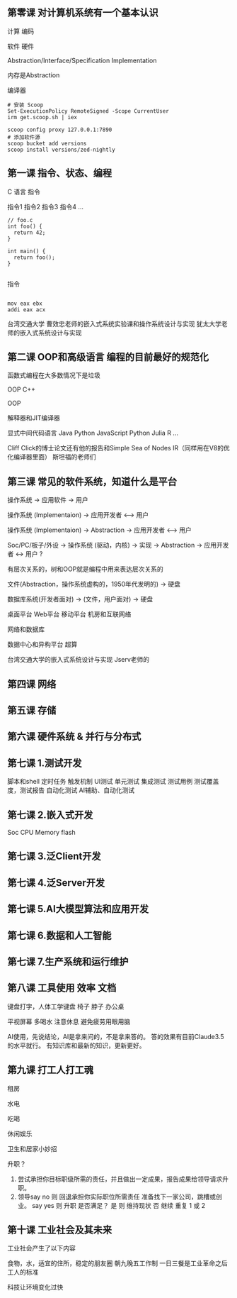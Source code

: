 
## 第零课 对计算机系统有一个基本认识

计算
编码

软件
硬件

Abstraction/Interface/Specification
Implementation

内存是Abstraction

编译器

```
# 安装 Scoop
Set-ExecutionPolicy RemoteSigned -Scope CurrentUser
irm get.scoop.sh | iex

scoop config proxy 127.0.0.1:7890
# 添加软件源
scoop bucket add versions
scoop install versions/zed-nightly
```

## 第一课 指令、状态、编程

C 语言 指令

指令1
指令2
指令3
指令4
...

```
// foo.c
int foo() {
  return 42;
}

int main() {
  return foo();
}

```

```
```

指令

```assembly

mov eax ebx
addi eax acx

```

台湾交通大学
曹效忠老师的嵌入式系统实验课和操作系统设计与实现
犹太大学老师的嵌入式系统设计与实现

## 第二课 OOP和高级语言 编程的目前最好的规范化

函数式编程在大多数情况下是垃圾

OOP
C++

OOP

解释器和JIT编译器

显式中间代码语言 Java Python JavaScript Python Julia R ...

Cliff Click的博士论文还有他的报告和Simple Sea of Nodes IR（同样用在V8的优化编译器里面）
斯坦福的老师们

## 第三课 常见的软件系统，知道什么是平台

操作系统 -> 应用软件 -> 用户

操作系统 (Implementaion) -> 应用开发者 <--> 用户

操作系统 (Implementaion) -> Abstraction -> 应用开发者 <--> 用户

Soc/PC/板子/外设 -> 操作系统 (驱动，内核) -> 实现 -> Abstraction -> 应用开发者 <-> 用户 ?

有层次关系的，树和OOP就是编程中用来表达层次关系的

文件(Abstraction，操作系统虚构的，1950年代发明的) -> 硬盘

数据库系统(开发者面对) -> (文件，用户面对) -> 硬盘

桌面平台
Web平台
移动平台
机房和互联网络

网络和数据库

数据中心和异构平台
超算

台湾交通大学的嵌入式系统设计与实现
Jserv老师的

## 第四课 网络

## 第五课 存储

## 第六课 硬件系统 & 并行与分布式


## 第七课 1.测试开发

脚本和shell
定时任务
触发机制
UI测试
单元测试
集成测试
测试用例
测试覆盖度，测试报告
自动化测试
AI辅助、自动化测试

## 第七课 2.嵌入式开发

Soc
CPU Memory flash

## 第七课 3.泛Client开发

## 第七课 4.泛Server开发

## 第七课 5.AI大模型算法和应用开发

## 第七课 6.数据和人工智能

## 第七课 7.生产系统和运行维护

## 第八课 工具使用 效率 文档

键盘打字，人体工学键盘
椅子
脖子
办公桌

平视屏幕
多喝水
注意休息
避免疲劳用眼用脑

AI使用，先说结论，AI是拿来问的，不是拿来答的。
答的效果有目前Claude3.5 的水平就行。
有知识库和最新的知识，更新更好。

## 第九课 打工人打工魂

租房

水电

吃喝

休闲娱乐

卫生和居家小妙招

升职？
1. 尝试承担你目标职级所需的责任，并且做出一定成果，报告成果给领导请求升职。
2. 领导say no 则 回退承担你实际职位所需责任 准备找下一家公司，跳槽或创业。
say yes 则 升职
是否满足？ 是 则 维持现状
否 继续 重复 1 或 2

## 第十课 工业社会及其未来

工业社会产生了以下内容

食物，水，适宜的住所，稳定的朋友圈
朝九晚五工作制
一日三餐是工业革命之后工人的标准

科技让环境变化过快
